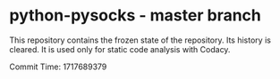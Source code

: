 # python-pysocks - master branch

This repository contains the frozen state of the repository.
Its history is cleared. It is used only for static code
analysis with Codacy.

Commit Time: 1717689379